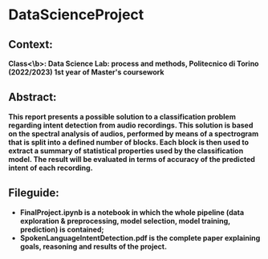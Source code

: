 # DataScienceProject

## Context:
<b>Class<\b>: Data Science Lab: process and methods, Politecnico di Torino (2022/2023)
1st year of Master's coursework

## Abstract: 
This report presents a possible solution to a classification problem regarding intent detection from audio recordings. This solution is based on the spectral analysis of audios, performed by means of a spectrogram that is split into a defined number of blocks. Each block is then used to extract a summary of statistical properties used by the classification model. The result will be evaluated in terms of accuracy of the predicted intent of each recording. 


## Fileguide: 
- FinalProject.ipynb is a notebook in which the whole pipeline (data exploration & preprocessing, model selection, model training, prediction) is contained;
- SpokenLanguageIntentDetection.pdf is the complete paper explaining goals, reasoning and results of the project.

